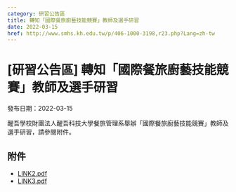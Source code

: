 ```yaml
---
category: 研習公告區
title: 轉知「國際餐旅廚藝技能競賽」教師及選手研習
date: 2022-03-15
href: http://www.smhs.kh.edu.tw/p/406-1000-3198,r23.php?Lang=zh-tw
---
```


# [研習公告區] 轉知「國際餐旅廚藝技能競賽」教師及選手研習

發布日期：2022-03-15

醒吾學校財團法人醒吾科技大學餐旅管理系舉辦「國際餐旅廚藝技能競賽」教師及選手研習，請參閱附件。

## 附件

- [LINK2.pdf](https://www.smhs.kh.edu.tw/var/file/0/1000/attach/94/pta_2970_6781806_31752.pdf)
- [LINK3.pdf](https://www.smhs.kh.edu.tw/var/file/0/1000/attach/94/pta_2971_6391333_31754.pdf)
